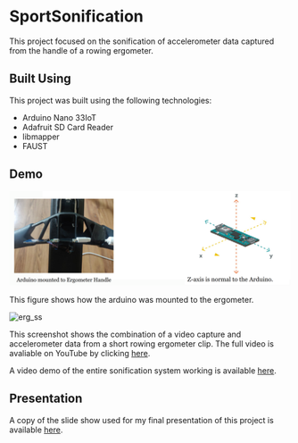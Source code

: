 # SportSonification

This project focused on the sonification of accelerometer data captured from the handle of a rowing ergometer.

## Built Using

This project was built using the following technologies:

- Arduino Nano 33IoT
- Adafruit SD Card Reader
- libmapper
- FAUST

## Demo

![handles_ss](app_ss.png)

This figure shows how the arduino was mounted to the ergometer.

![erg_ss](https://user-images.githubusercontent.com/15327742/199531032-8ee982ed-5536-4b40-849c-d32f6cf1f2c2.png)

This screenshot shows the combination of a video capture and accelerometer data from a short rowing ergometer clip. The full video is avaliable on YouTube by clicking [here](https://youtu.be/hntFUQYL8Ns).

A video demo of the entire sonification system working is available [here](https://youtu.be/oBo2xh0Tmmg).

## Presentation

A copy of the slide show used for my final presentation of this project is available [here]("MultimediaReport.pdf).
